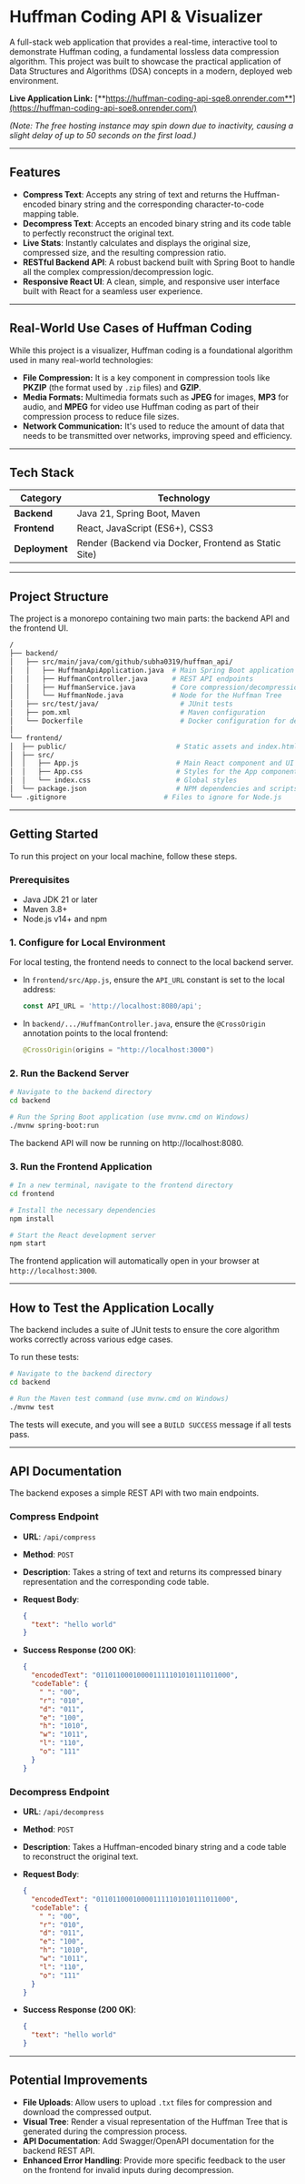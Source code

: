 # Huffman Coding API & Visualizer

A full-stack web application that provides a real-time, interactive tool to demonstrate Huffman coding, a fundamental lossless data compression algorithm. This project was built to showcase the practical application of Data Structures and Algorithms (DSA) concepts in a modern, deployed web environment.

**Live Application Link:** [**https://huffman-coding-api-sqe8.onrender.com**](https://huffman-coding-api-soe8.onrender.com/) 

*(Note: The free hosting instance may spin down due to inactivity, causing a slight delay of up to 50 seconds on the first load.)*

---

## Features

-   **Compress Text**: Accepts any string of text and returns the Huffman-encoded binary string and the corresponding character-to-code mapping table.
-   **Decompress Text**: Accepts an encoded binary string and its code table to perfectly reconstruct the original text.
-   **Live Stats**: Instantly calculates and displays the original size, compressed size, and the resulting compression ratio.
-   **RESTful Backend API**: A robust backend built with Spring Boot to handle all the complex compression/decompression logic.
-   **Responsive React UI**: A clean, simple, and responsive user interface built with React for a seamless user experience.

---

## Real-World Use Cases of Huffman Coding

While this project is a visualizer, Huffman coding is a foundational algorithm used in many real-world technologies:

-   **File Compression:** It is a key component in compression tools like **PKZIP** (the format used by `.zip` files) and **GZIP**.
-   **Media Formats:** Multimedia formats such as **JPEG** for images, **MP3** for audio, and **MPEG** for video use Huffman coding as part of their compression process to reduce file sizes.
-   **Network Communication:** It's used to reduce the amount of data that needs to be transmitted over networks, improving speed and efficiency.

---

## Tech Stack

| Category      | Technology                                    |
| ------------- | --------------------------------------------- |
| **Backend** | Java 21, Spring Boot, Maven                   |
| **Frontend** | React, JavaScript (ES6+), CSS3                |
| **Deployment**| Render (Backend via Docker, Frontend as Static Site) |

---

## Project Structure

The project is a monorepo containing two main parts: the backend API and the frontend UI.
```bash
/
├── backend/
│   ├── src/main/java/com/github/subha0319/huffman_api/
│   │   ├── HuffmanApiApplication.java  # Main Spring Boot application
│   │   ├── HuffmanController.java      # REST API endpoints
│   │   ├── HuffmanService.java         # Core compression/decompression logic
│   │   └── HuffmanNode.java            # Node for the Huffman Tree
│   ├── src/test/java/                    # JUnit tests
│   ├── pom.xml                           # Maven configuration
│   └── Dockerfile                        # Docker configuration for deployment
│
└── frontend/
│  ├── public/                           # Static assets and index.html
│  ├── src/
│  │   ├── App.js                        # Main React component and UI logic
│  │   ├── App.css                       # Styles for the App component
│  │   └── index.css                     # Global styles
│  └── package.json                      # NPM dependencies and scripts
└── .gitignore                        # Files to ignore for Node.js
```
---

## Getting Started

To run this project on your local machine, follow these steps.

### Prerequisites

-   Java JDK 21 or later
-   Maven 3.8+
-   Node.js v14+ and npm

### 1. Configure for Local Environment

For local testing, the frontend needs to connect to the local backend server.

-   In `frontend/src/App.js`, ensure the `API_URL` constant is set to the local address:
    ```javascript
    const API_URL = 'http://localhost:8080/api';
    ```
-   In `backend/.../HuffmanController.java`, ensure the `@CrossOrigin` annotation points to the local frontend:
    ```java
    @CrossOrigin(origins = "http://localhost:3000")
    ```

### 2. Run the Backend Server

```bash
# Navigate to the backend directory
cd backend

# Run the Spring Boot application (use mvnw.cmd on Windows)
./mvnw spring-boot:run
```
The backend API will now be running on http://localhost:8080.


### 3\. Run the Frontend Application

```bash
# In a new terminal, navigate to the frontend directory
cd frontend

# Install the necessary dependencies
npm install

# Start the React development server
npm start
```

The frontend application will automatically open in your browser at `http://localhost:3000`.

-----

## How to Test the Application Locally

The backend includes a suite of JUnit tests to ensure the core algorithm works correctly across various edge cases.

To run these tests:

```bash
# Navigate to the backend directory
cd backend

# Run the Maven test command (use mvnw.cmd on Windows)
./mvnw test
```

The tests will execute, and you will see a `BUILD SUCCESS` message if all tests pass.

---

## API Documentation

The backend exposes a simple REST API with two main endpoints.

### Compress Endpoint

  - **URL**: `/api/compress`

  - **Method**: `POST`

  - **Description**: Takes a string of text and returns its compressed binary representation and the corresponding code table.

  - **Request Body**:

    ```json
    {
      "text": "hello world"
    }
    ```

  - **Success Response (200 OK)**:

    ```json
    {
      "encodedText": "011011000100001111101010111011000",
      "codeTable": {
        " ": "00",
        "r": "010",
        "d": "011",
        "e": "100",
        "h": "1010",
        "w": "1011",
        "l": "110",
        "o": "111"
      }
    }
    ```

### Decompress Endpoint

  - **URL**: `/api/decompress`

  - **Method**: `POST`

  - **Description**: Takes a Huffman-encoded binary string and a code table to reconstruct the original text.

  - **Request Body**:

    ```json
    {
      "encodedText": "011011000100001111101010111011000",
      "codeTable": {
        " ": "00",
        "r": "010",
        "d": "011",
        "e": "100",
        "h": "1010",
        "w": "1011",
        "l": "110",
        "o": "111"
      }
    }
    ```

  - **Success Response (200 OK)**:

    ```json
    {
      "text": "hello world"
    }
    ```

-----
## Potential Improvements

  - **File Uploads**: Allow users to upload `.txt` files for compression and download the compressed output.
  - **Visual Tree**: Render a visual representation of the Huffman Tree that is generated during the compression process.
  - **API Documentation**: Add Swagger/OpenAPI documentation for the backend REST API.
  - **Enhanced Error Handling**: Provide more specific feedback to the user on the frontend for invalid inputs during decompression.
